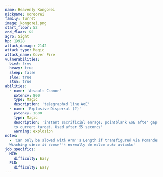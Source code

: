 ```yaml
---
name: Heavenly Kongorei
nickname: Kongorei
family: Turret
image: kongorei.png
start_floor: 52
end_floor: 55
agro: Sight
hp: 19928
attack_damage: 2142
attack_type: Magic
attack_name: Cover Fire
vulnerabilities:
  bind: true
  heavy: true
  sleep: false
  slow: true
  stun: true
abilities:
  - name: 'Assault Cannon'
    potency: 800
    type: Magic
    description: 'telegraphed line AoE'
  - name: 'Explosive Dispersal (?)'
    potency: 1600
    type: Magic
    description: 'instant sacrificial enrage; pointblank AoE after gap-closing
    to current target. Used after 55 seconds'
    warning: explosion
notes:
  - 'Can only be slowed with Arm''s Length if transfigured via Pomander of
  Witching since it doesn''t normally do melee auto-attacks'
job_specifics:
  MCH:
    difficulty: Easy
  PLD:
    difficulty: Easy
---
```

